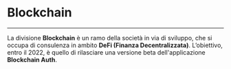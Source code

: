 # Blockchain

---

La divisione **Blockchain** è un ramo della società in via di sviluppo, che si occupa di consulenza in ambito
**DeFi (Finanza Decentralizzata)**. L’obiettivo, entro il 2022, è quello di rilasciare una versione beta dell'applicazione **Blockchain Auth**.
